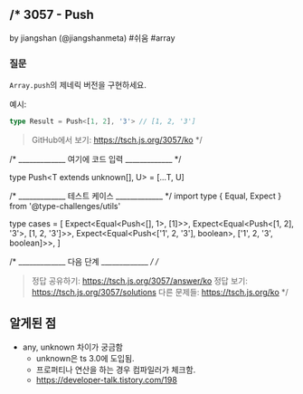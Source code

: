 /*
  3057 - Push
  -------
  by jiangshan (@jiangshanmeta) #쉬움 #array

  ### 질문

  `Array.push`의 제네릭 버전을 구현하세요.

  예시:

  ```typescript
  type Result = Push<[1, 2], '3'> // [1, 2, '3']
  ```

  > GitHub에서 보기: https://tsch.js.org/3057/ko
*/

/* _____________ 여기에 코드 입력 _____________ */

type Push<T extends unknown[], U> = [...T, U]

/* _____________ 테스트 케이스 _____________ */
import type { Equal, Expect } from '@type-challenges/utils'

type cases = [
  Expect<Equal<Push<[], 1>, [1]>>,
  Expect<Equal<Push<[1, 2], '3'>, [1, 2, '3']>>,
  Expect<Equal<Push<['1', 2, '3'], boolean>, ['1', 2, '3', boolean]>>,
]

/* _____________ 다음 단계 _____________ */
/*
  > 정답 공유하기: https://tsch.js.org/3057/answer/ko
  > 정답 보기: https://tsch.js.org/3057/solutions
  > 다른 문제들: https://tsch.js.org/ko
*/

## 알게된 점

- any, unknown 차이가 궁금함
  - unknown은 ts 3.0에 도입됨.
  - 프로퍼티나 연산을 하는 경우 컴파일러가 체크함.
  - https://developer-talk.tistory.com/198